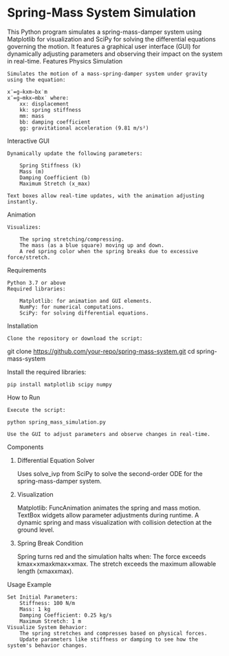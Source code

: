 # Spring-Mass System Simulation

This Python program simulates a spring-mass-damper system using Matplotlib for visualization and SciPy for solving the differential equations governing the motion. It features a graphical user interface (GUI) for dynamically adjusting parameters and observing their impact on the system in real-time.
Features
Physics Simulation

    Simulates the motion of a mass-spring-damper system under gravity using the equation:
    
    x¨=g−kxm−bx˙m
    x¨=g−mkx​−mbx˙​ where:
        xx: displacement
        kk: spring stiffness
        mm: mass
        bb: damping coefficient
        gg: gravitational acceleration (9.81 m/s²)

Interactive GUI

    Dynamically update the following parameters:
    
        Spring Stiffness (k)
        Mass (m)
        Damping Coefficient (b)
        Maximum Stretch (x_max)
        
    Text boxes allow real-time updates, with the animation adjusting instantly.

Animation

    Visualizes:
    
        The spring stretching/compressing.
        The mass (as a blue square) moving up and down.
        A red spring color when the spring breaks due to excessive force/stretch.

Requirements

    Python 3.7 or above
    Required libraries:
    
        Matplotlib: for animation and GUI elements.
        NumPy: for numerical computations.
        SciPy: for solving differential equations.

Installation

    Clone the repository or download the script:

git clone https://github.com/your-repo/spring-mass-system.git
cd spring-mass-system

Install the required libraries:

    pip install matplotlib scipy numpy

How to Run

    Execute the script:

    python spring_mass_simulation.py

    Use the GUI to adjust parameters and observe changes in real-time.

Components
1. Differential Equation Solver

    Uses solve_ivp from SciPy to solve the second-order ODE for the spring-mass-damper system.

2. Visualization

    Matplotlib:
        FuncAnimation animates the spring and mass motion.
        TextBox widgets allow parameter adjustments during runtime.
        A dynamic spring and mass visualization with collision detection at the ground level.

3. Spring Break Condition

    Spring turns red and the simulation halts when:
        The force exceeds kmax×xmaxkmax​×xmax​.
        The stretch exceeds the maximum allowable length (xmaxxmax​).



Usage Example

    Set Initial Parameters:
        Stiffness: 100 N/m
        Mass: 1 kg
        Damping Coefficient: 0.25 kg/s
        Maximum Stretch: 1 m
    Visualize System Behavior:
        The spring stretches and compresses based on physical forces.
        Update parameters like stiffness or damping to see how the system's behavior changes.
